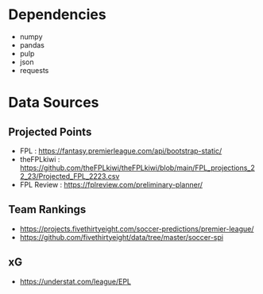 # Dependencies
- numpy
- pandas
- pulp
- json
- requests

# Data Sources
## Projected Points
- FPL : https://fantasy.premierleague.com/api/bootstrap-static/
- theFPLkiwi : https://github.com/theFPLkiwi/theFPLkiwi/blob/main/FPL_projections_22_23/Projected_FPL_2223.csv
- FPL Review : https://fplreview.com/preliminary-planner/

## Team Rankings
- https://projects.fivethirtyeight.com/soccer-predictions/premier-league/
- https://github.com/fivethirtyeight/data/tree/master/soccer-spi

## xG
- https://understat.com/league/EPL
